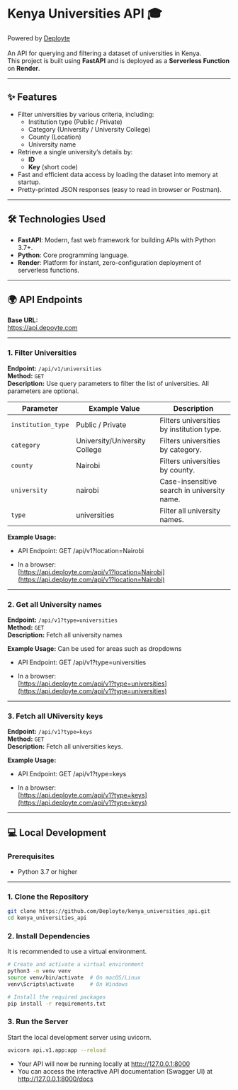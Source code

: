 # Kenya Universities API 🎓  
Powered by [Deployte](https://deployte.com)\
\
An API for querying and filtering a dataset of universities in Kenya.  
This project is built using **FastAPI** and is deployed as a **Serverless Function** on **Render**.

---

## ✨ Features
- Filter universities by various criteria, including:
  - Institution type (Public / Private)
  - Category (University / University College)
  - County (Location)
  - University name
- Retrieve a single university’s details by:
  - **ID**
  - **Key** (short code)
- Fast and efficient data access by loading the dataset into memory at startup.
- Pretty-printed JSON responses (easy to read in browser or Postman).

---

## 🛠️ Technologies Used
- **FastAPI**: Modern, fast web framework for building APIs with Python 3.7+.
- **Python**: Core programming language.
- **Render**: Platform for instant, zero-configuration deployment of serverless functions.

---

## 🌍 API Endpoints

**Base URL:**  
https://api.depoyte.com

---

### 1. Filter Universities
**Endpoint:** `/api/v1/universities`  
**Method:** `GET`  
**Description:** Use query parameters to filter the list of universities. All parameters are optional.

| Parameter          | Example Value   | Description                                 |
|--------------------|-----------------|---------------------------------------------|
| `institution_type` | Public / Private| Filters universities by institution type.   |
| `category`         | University/University College      | Filters universities by category.           |
| `county`           | Nairobi         | Filters universities by county.             |
| `university`           | nairobi         | Case-insensitive search in university name. |
| `type` |universities| Filter all university names. |

**Example Usage:**

- API Endpoint:
GET /api/v1?location=Nairobi


- In a browser:  
[https://api.deployte.com/api/v1?location=Nairobi](https://api.deployte.com/api/v1?location=Nairobi)

---

### 2. Get all University names
**Endpoint:** `/api/v1?type=universities`  
**Method:** `GET`  
**Description:** Fetch all university names

**Example Usage:**
Can be used for areas such as dropdowns

- API Endpoint:
GET /api/v1?type=universities


- In a browser:  
[https://api.deployte.com/api/v1?type=universities](https://api.deployte.com/api/v1?type=universities)

---

### 3. Fetch all UNiversity keys
**Endpoint:** `/api/v1?type=keys`  
**Method:** `GET`  
**Description:** Fetch all universities keys.

**Example Usage:**

- API Endpoint:
GET /api/v1?type=keys


- In a browser:  
[https://api.deployte.com/api/v1?type=keys](https://api.deployte.com/api/v1?type=keys)

---

## 💻 Local Development

### Prerequisites
- Python 3.7 or higher

---

### 1. Clone the Repository
```bash
git clone https://github.com/Deployte/kenya_universities_api.git
cd kenya_universities_api
```
### 2. Install Dependencies

It is recommended to use a virtual environment.
```bash
# Create and activate a virtual environment
python3 -m venv venv
source venv/bin/activate  # On macOS/Linux
venv\Scripts\activate     # On Windows

# Install the required packages
pip install -r requirements.txt
```
### 3. Run the Server

Start the local development server using uvicorn.

```bash
uvicorn api.v1.app:app --reload
```
- Your API will now be running locally at http://127.0.0.1:8000
- You can access the interactive API documentation (Swagger UI) at http://127.0.0.1:8000/docs





